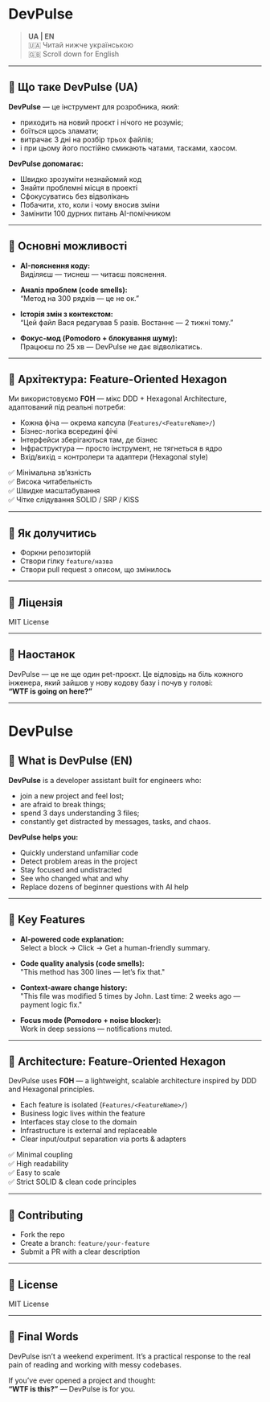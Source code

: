 
# DevPulse

> **UA | EN**  
> 🇺🇦 Читай нижче українською  
> 🇬🇧 Scroll down for English

---

## 🧠 Що таке DevPulse (UA)

**DevPulse** — це інструмент для розробника, який:

- приходить на новий проєкт і нічого не розуміє;
- боїться щось зламати;
- витрачає 3 дні на розбір трьох файлів;
- і при цьому його постійно смикають чатами, тасками, хаосом.

**DevPulse допомагає:**
- Швидко зрозуміти незнайомий код
- Знайти проблемні місця в проекті
- Сфокусуватись без відволікань
- Побачити, хто, коли і чому вносив зміни
- Замінити 100 дурних питань AI-помічником

---

## 🎯 Основні можливості

- **AI-пояснення коду:**  
  Виділяєш — тиснеш — читаєш пояснення.

- **Аналіз проблем (code smells):**  
  “Метод на 300 рядків — це не ок.”

- **Історія змін з контекстом:**  
  “Цей файл Вася редагував 5 разів. Востаннє — 2 тижні тому.”

- **Фокус-мод (Pomodoro + блокування шуму):**  
  Працюєш по 25 хв — DevPulse не дає відволікатись.

---

## 🧩 Архітектура: Feature-Oriented Hexagon

Ми використовуємо **FOH** — мікс DDD + Hexagonal Architecture, адаптований під реальні потреби:

- Кожна фіча — окрема капсула (`Features/<FeatureName>/`)
- Бізнес-логіка всередині фічі
- Інтерфейси зберігаються там, де бізнес
- Інфраструктура — просто інструмент, не тягнеться в ядро
- Вхід/вихід = контролери та адаптери (Hexagonal style)

✅ Мінімальна зв’язність  
✅ Висока читабельність  
✅ Швидке масштабування  
✅ Чітке слідування SOLID / SRP / KISS

---

## 🤝 Як долучитись

- Форкни репозиторій
- Створи гілку `feature/назва`
- Створи pull request з описом, що змінилось

---

## 📄 Ліцензія

MIT License

---

## 💬 Наостанок

DevPulse — це не ще один pet-проєкт. Це відповідь на біль кожного інженера, який зайшов у нову кодову базу і почув у голові:  
**“WTF is going on here?”**

---

# DevPulse

## 🧠 What is DevPulse (EN)

**DevPulse** is a developer assistant built for engineers who:

- join a new project and feel lost;
- are afraid to break things;
- spend 3 days understanding 3 files;
- constantly get distracted by messages, tasks, and chaos.

**DevPulse helps you:**
- Quickly understand unfamiliar code
- Detect problem areas in the project
- Stay focused and undistracted
- See who changed what and why
- Replace dozens of beginner questions with AI help

---

## 🎯 Key Features

- **AI-powered code explanation:**  
  Select a block → Click → Get a human-friendly summary.

- **Code quality analysis (code smells):**  
  "This method has 300 lines — let’s fix that."

- **Context-aware change history:**  
  "This file was modified 5 times by John. Last time: 2 weeks ago — payment logic fix."

- **Focus mode (Pomodoro + noise blocker):**  
  Work in deep sessions — notifications muted.

---

## 🧩 Architecture: Feature-Oriented Hexagon

DevPulse uses **FOH** — a lightweight, scalable architecture inspired by DDD and Hexagonal principles.

- Each feature is isolated (`Features/<FeatureName>/`)
- Business logic lives within the feature
- Interfaces stay close to the domain
- Infrastructure is external and replaceable
- Clear input/output separation via ports & adapters

✅ Minimal coupling  
✅ High readability  
✅ Easy to scale  
✅ Strict SOLID & clean code principles

---

## 🤝 Contributing

- Fork the repo
- Create a branch: `feature/your-feature`
- Submit a PR with a clear description

---

## 📄 License

MIT License

---

## 💬 Final Words

DevPulse isn’t a weekend experiment. It’s a practical response to the real pain of reading and working with messy codebases.

If you’ve ever opened a project and thought:  
**“WTF is this?”** — DevPulse is for you.
